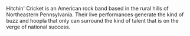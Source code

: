 Hitchin' Cricket is an American rock band based in the rural hills of Northeastern Pennsylvania. Their live performances generate the kind of buzz and hoopla that only can surround the kind of talent that is on the verge of national success.